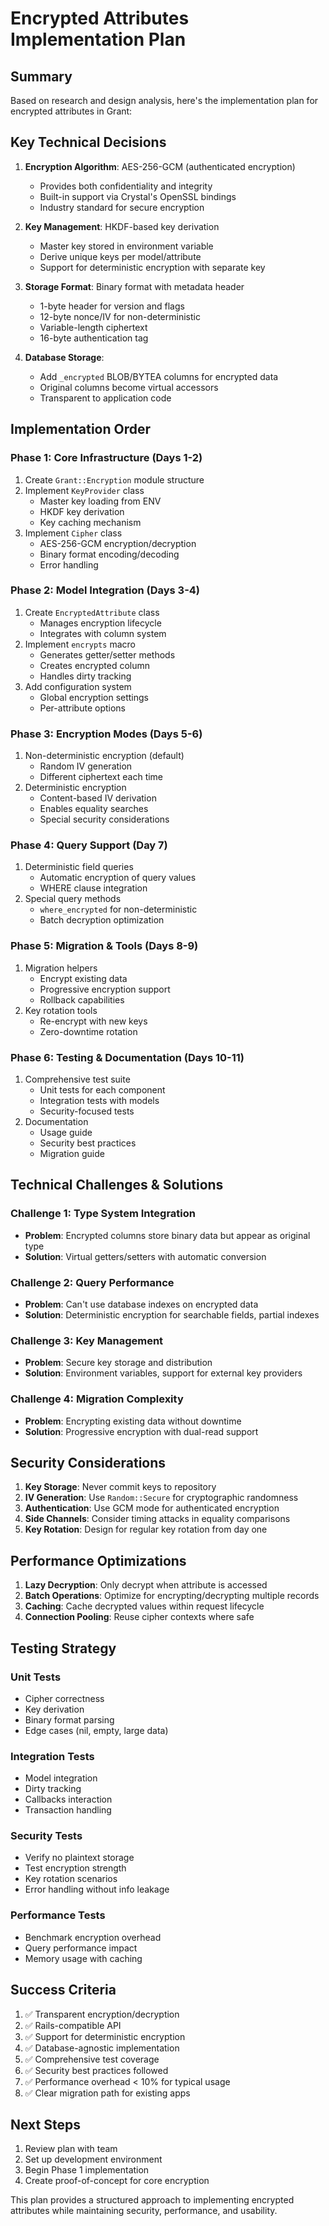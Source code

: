 # Encrypted Attributes Implementation Plan

## Summary

Based on research and design analysis, here's the implementation plan for encrypted attributes in Grant:

## Key Technical Decisions

1. **Encryption Algorithm**: AES-256-GCM (authenticated encryption)
   - Provides both confidentiality and integrity
   - Built-in support via Crystal's OpenSSL bindings
   - Industry standard for secure encryption

2. **Key Management**: HKDF-based key derivation
   - Master key stored in environment variable
   - Derive unique keys per model/attribute
   - Support for deterministic encryption with separate key

3. **Storage Format**: Binary format with metadata header
   - 1-byte header for version and flags
   - 12-byte nonce/IV for non-deterministic
   - Variable-length ciphertext
   - 16-byte authentication tag

4. **Database Storage**: 
   - Add `_encrypted` BLOB/BYTEA columns for encrypted data
   - Original columns become virtual accessors
   - Transparent to application code

## Implementation Order

### Phase 1: Core Infrastructure (Days 1-2)
1. Create `Grant::Encryption` module structure
2. Implement `KeyProvider` class
   - Master key loading from ENV
   - HKDF key derivation
   - Key caching mechanism
3. Implement `Cipher` class
   - AES-256-GCM encryption/decryption
   - Binary format encoding/decoding
   - Error handling

### Phase 2: Model Integration (Days 3-4)
1. Create `EncryptedAttribute` class
   - Manages encryption lifecycle
   - Integrates with column system
2. Implement `encrypts` macro
   - Generates getter/setter methods
   - Creates encrypted column
   - Handles dirty tracking
3. Add configuration system
   - Global encryption settings
   - Per-attribute options

### Phase 3: Encryption Modes (Days 5-6)
1. Non-deterministic encryption (default)
   - Random IV generation
   - Different ciphertext each time
2. Deterministic encryption
   - Content-based IV derivation
   - Enables equality searches
   - Special security considerations

### Phase 4: Query Support (Day 7)
1. Deterministic field queries
   - Automatic encryption of query values
   - WHERE clause integration
2. Special query methods
   - `where_encrypted` for non-deterministic
   - Batch decryption optimization

### Phase 5: Migration & Tools (Days 8-9)
1. Migration helpers
   - Encrypt existing data
   - Progressive encryption support
   - Rollback capabilities
2. Key rotation tools
   - Re-encrypt with new keys
   - Zero-downtime rotation

### Phase 6: Testing & Documentation (Days 10-11)
1. Comprehensive test suite
   - Unit tests for each component
   - Integration tests with models
   - Security-focused tests
2. Documentation
   - Usage guide
   - Security best practices
   - Migration guide

## Technical Challenges & Solutions

### Challenge 1: Type System Integration
- **Problem**: Encrypted columns store binary data but appear as original type
- **Solution**: Virtual getters/setters with automatic conversion

### Challenge 2: Query Performance
- **Problem**: Can't use database indexes on encrypted data
- **Solution**: Deterministic encryption for searchable fields, partial indexes

### Challenge 3: Key Management
- **Problem**: Secure key storage and distribution
- **Solution**: Environment variables, support for external key providers

### Challenge 4: Migration Complexity
- **Problem**: Encrypting existing data without downtime
- **Solution**: Progressive encryption with dual-read support

## Security Considerations

1. **Key Storage**: Never commit keys to repository
2. **IV Generation**: Use `Random::Secure` for cryptographic randomness
3. **Authentication**: Use GCM mode for authenticated encryption
4. **Side Channels**: Consider timing attacks in equality comparisons
5. **Key Rotation**: Design for regular key rotation from day one

## Performance Optimizations

1. **Lazy Decryption**: Only decrypt when attribute is accessed
2. **Batch Operations**: Optimize for encrypting/decrypting multiple records
3. **Caching**: Cache decrypted values within request lifecycle
4. **Connection Pooling**: Reuse cipher contexts where safe

## Testing Strategy

### Unit Tests
- Cipher correctness
- Key derivation
- Binary format parsing
- Edge cases (nil, empty, large data)

### Integration Tests
- Model integration
- Dirty tracking
- Callbacks interaction
- Transaction handling

### Security Tests
- Verify no plaintext storage
- Test encryption strength
- Key rotation scenarios
- Error handling without info leakage

### Performance Tests
- Benchmark encryption overhead
- Query performance impact
- Memory usage with caching

## Success Criteria

1. ✅ Transparent encryption/decryption
2. ✅ Rails-compatible API
3. ✅ Support for deterministic encryption
4. ✅ Database-agnostic implementation
5. ✅ Comprehensive test coverage
6. ✅ Security best practices followed
7. ✅ Performance overhead < 10% for typical usage
8. ✅ Clear migration path for existing apps

## Next Steps

1. Review plan with team
2. Set up development environment
3. Begin Phase 1 implementation
4. Create proof-of-concept for core encryption

This plan provides a structured approach to implementing encrypted attributes while maintaining security, performance, and usability.